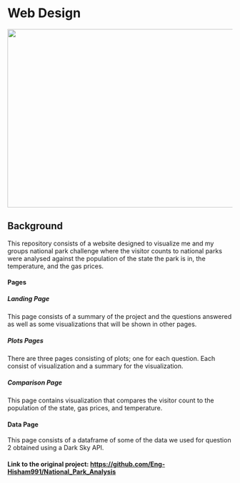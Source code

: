 # Web Design 

<img src = https://cdn.imgbin.com/11/4/0/imgbin-web-development-responsive-web-design-web-developer-search-engine-optimization-web-design-ybSUj45gncBzeWqzDqXwvufQQ.jpg width="1000" height="400">

## Background 

This repository consists of a website designed to visualize me and my groups national park challenge where the visitor counts to national parks were analysed against the population of the state the park is in, the temperature, and the gas prices. 

#### Pages 

##### Landing Page 

This page consists of a summary of the project and the questions answered as well as some visualizations that will be shown in other pages. 

##### Plots Pages

There are three pages consisting of plots; one for each question. Each consist of visualization and a summary for the visualization. 

##### Comparison Page

This page contains visualization that compares the visitor count to the population of the state, gas prices, and temperature. 

#### Data Page 

This page consists of a dataframe of some of the data we used for question 2 obtained using a Dark Sky API. 

#### Link to the original project: https://github.com/Eng-Hisham991/National_Park_Analysis
